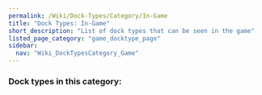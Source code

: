 ```yaml
---
permalink: /Wiki/Dock-Types/Category/In-Game
title: "Dock Types: In-Game"
short_description: "List of dock types that can be seen in the game"
listed_page_category: "game_docktype_page"
sidebar:
  nav: "Wiki_DockTypesCategory_Game"
---
```


### Dock types in this category:
